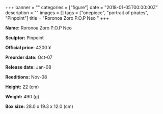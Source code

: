 +++
banner = ""
categories = ["figure"]
date = "2018-01-05T00:00:00Z"
description = ""
images = []
tags = ["onepiece", "portrait of pirates", "Pinpoint"]
title = "Roronoa Zoro P.O.P Neo "
+++

**Name:** Roronoa Zoro P.O.P Neo 

**Sculptor:** Pinpoint

**Official price:** 4200 ¥

**Preorder date:** Oct-07

**Release date:** Jan-08

**Reeditions:** Nov-08

**Height:** 22 (cm)

**Weight:** 490 (g)

**Box size:** 28.0 x 19.3 x 12.0 (cm)


